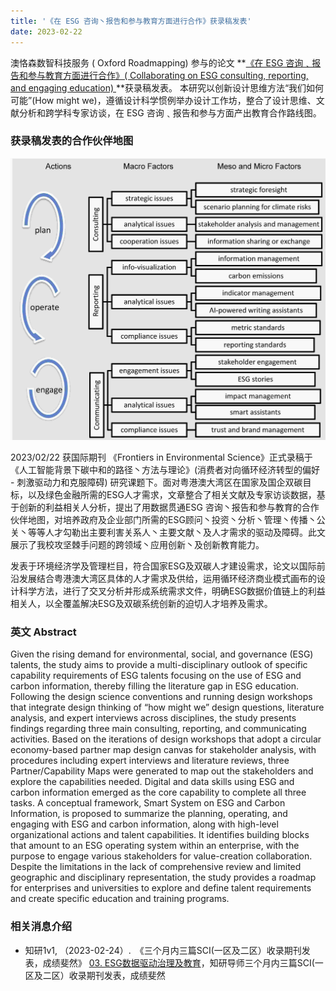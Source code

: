 ```yaml
---
title: '《在 ESG 咨询丶报告和参与教育方面进行合作》获录稿发表'
date: 2023-02-22
---
```


澳恪森数智科技服务 ( Oxford Roadmapping) 参与的论文 **[《在 ESG 咨询﹑报告和参与教育方面进行合作》( Collaborating on ESG consulting, reporting, and engaging education) ](https://www.frontiersin.org/articles/10.3389/fenvs.2023.1119011/abstract)**获录稿发表。 
本研究以创新设计思维方法“我们如何可能”(How might we)，遵循设计科学惯例举办设计工作坊，整合了设计思维、文献分析和跨学科专家访谈，在 ESG 咨询﹑报告和参与方面产出教育合作路线图。


<!--more-->

### 获录稿发表的合作伙伴地图

![featured.jpg](./featured.jpg)

2023/02/22 获国际期刊 《Frontiers in Environmental Science》正式录稿于《人工智能背景下碳中和的路径丶方法与理论》(消费者对向循环经济转型的偏好 - 刺激驱动力和克服障碍) 研究课题下。面对粤港澳大湾区在国家及国企双碳目标，以及绿色金融所需的ESG人才需求，文章整合了相关文献及专家访谈数据，基于创新的利益相关人分析，提出了用数据贯通ESG 咨询丶报告和参与教育的合作伙伴地图，对培养政府及企业部门所需的ESG顾问丶投资丶分析丶管理丶传播丶公关丶等等人才勾勒出主要利害关系人丶主要文献丶及人才需求的驱动及障碍。此文展示了我校攻坚棘手问题的跨领域丶应用创新丶及创新教育能力。

发表于环境经济学及管理栏目，符合国家ESG及双碳人才建设需求，论文以国际前沿发展结合粤港澳大湾区具体的人才需求及供给，运用循环经济商业模式画布的设计科学方法，进行了交叉分析并形成系统需求文件，明确ESG数据价值链上的利益相关人，以全覆盖解决ESG及双碳系统创新的迫切人才培养及需求。


### 英文 Abstract

Given the rising demand for environmental, social, and governance (ESG) talents, the study aims to provide a multi-disciplinary outlook of specific capability requirements of ESG talents focusing on the use of ESG and carbon information, thereby filling the literature gap in ESG education. Following the design science conventions and running design workshops that integrate design thinking of “how might we” design questions, literature analysis, and expert interviews across disciplines, the study presents findings regarding three main consulting, reporting, and communicating activities. Based on the iterations of design workshops that adopt a circular economy-based partner map design canvas for stakeholder analysis, with procedures including expert interviews and literature reviews, three Partner/Capability Maps were generated to map out the stakeholders and explore the capabilities needed. Digital and data skills using ESG and carbon information emerged as the core capability to complete all three tasks. A conceptual framework, Smart System on ESG and Carbon Information, is proposed to summarize the planning, operating, and engaging with ESG and carbon information, along with high-level organizational actions and talent capabilities. It identifies building blocks that amount to an ESG operating system within an enterprise, with the purpose to engage various stakeholders for value-creation collaboration. Despite the limitations in the lack of comprehensive review and limited geographic and disciplinary representation, the study provides a roadmap for enterprises and universities to explore and define talent requirements and create specific education and training programs.

### 相关消息介绍


*  知研1v1,  （2023-02-24）.　《三个月内三篇SCI(一区及二区）收录期刊发表，成绩斐然》 [03. ESG数据驱动治理及教育](https://mp.weixin.qq.com/s?src=11&timestamp=1679377034&ver=4419&signature=58rspt51riDaR40jvggKb7MvePyHPP3j0uR0cLd2acMEJsEzW2094fT63kp-SKdgx*ORo6w1YEtlkh3eg48VOxVKMBasEFW1A-Xd4OC31j3t2JoChGuMHv-2IOxJnnDQ&new=1)，知研导师三个月内三篇SCI(一区及二区）收录期刊发表，成绩斐然



